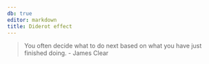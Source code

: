 ```yaml
---
db: true
editor: markdown
title: Diderot effect
---
```


> You often decide what to do next based on what you have just finished
> doing. - James Clear
